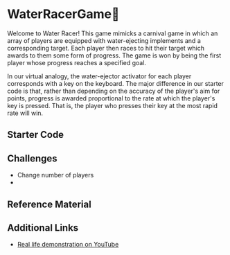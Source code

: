 # WaterRacerGame🏁
Welcome to Water Racer! This game mimicks a carnival game in which an array of players are equipped with water-ejecting implements and a corresponding target. Each player then races to hit their target which awards to them some form of progress. The game is won by being the first player whose progress reaches a specified goal.

In our virtual analogy, the water-ejector activator for each player corresponds with a key on the keyboard. The major difference in our starter code is that, rather than depending on the accuracy of the player's aim for points, progress is awarded proportional to the rate at which the player's key is pressed. That is, the player who presses their key at the most rapid rate will win.

## Starter Code


## Challenges
- Change number of players
- 

## Reference Material


## Additional Links
- [Real life demonstration on YouTube](https://www.youtube.com/watch?v=6K34Vw2CQT0)
